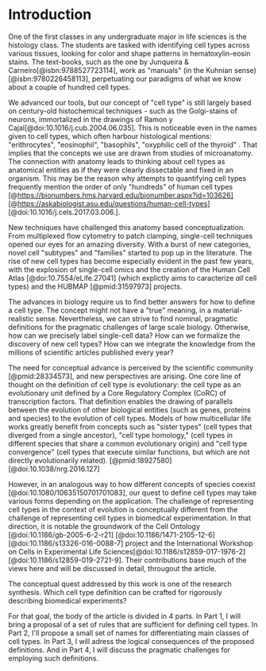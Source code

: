 # Introduction

One of the first classes in any undergraduate major in life sciences is the histology class. The students are tasked with identifying cell types across various tissues, looking for color and shape patterns in hematoxylin-eosin stains. The text-books, such as the one by Junqueira & Carneiro[@isbn:9788527723114], work as "manuals" (in the Kuhnian sense)[@isbn:9780226458113], perpetuating our paradigms of what we know about a couple of hundred cell types.

We advanced our tools, but our concept of "cell type" is still largely based on century-old histochemical techniques -  such as the Golgi-stains of neurons, immortalized in the drawings of Ramon y Cajal[@doi:10.1016/j.cub.2004.06.035]. This is noticeable even in the names given to cell types, which often harbour histological mentions: "erithrocytes", "eosinophil", "basophils", "oxyphilic cell of the thyroid" .   That implies that the concepts we use are drawn from studies of microanatomy. The connection with anatomy leads to thinking about cell types as anatomical entities as if they were clearly dissectable and fixed in an organism. This may be the reason why attempts to quantifying cell types frequently mention the order of only "hundreds" of human cell types [@https://bionumbers.hms.harvard.edu/bionumber.aspx?id=103626] [@https://askabiologist.asu.edu/questions/human-cell-types] [@doi:10.1016/j.cels.2017.03.006.].


New techniques have challenged this anatomy based conceptualization. From multiplexed flow cytometry to patch clamping, single-cell techniques opened our eyes for an amazing diversity. With a burst of new categories, novel cell "subtypes" and "families" started to pop up in the literature. The rise of new cell types has become especially evident in the past few years, with the explosion of single-cell omics and the creation of the Human Cell Atlas [@doi:10.7554/eLife.27041] (which explictly aims to caracterize _all_ cell types) and the HUBMAP [@pmid:31597973] projects.


The advances in biology require us to find better answers for how to define a cell type. The concept might not have a "true" meaning, in a material-realistic sense. Nevertheless, we can strive to find nominal, pragmatic definitions for the pragmatic challenges of large scale biology. Otherwise, how can we precisely label single-cell data? How can we formalize the discovery of new cell types? How can we integrate the knowledge from the millions of scientific articles published every year? 

The need for conceptual advance is perceived by the scientific community [@pmid:28334573], and new perspectives are arising. One core line of thought on the definition of cell type is evolutionary: the cell type as an evolutionary unit defined by a Core Regulatory Complex (CoRC) of transcription factors. That definition enables the drawing of parallels between the evolution of other biological entities (such as genes, proteins and species) to the evolution of cell types. Models of how multicellular life works greatly benefit from concepts such as "sister types" (cell types that diverged from a single ancestor), "cell type homology," (cell types in different species that share a common evolutionary origin) and "cell type convergence" (cell types that execute similar functions, but which are not directly evolutionarily related). [@pmid:18927580] [@doi:10.1038/nrg.2016.127] 

However, in an analogous way to how different concepts of species coexist [@doi:10.1080/10635150701701083], our quest to define cell types may take various forms depending on the application. The challenge of representing cell types in the context of evolution is conceptually different from the challenge of representing cell types in biomedical experimentation. In that direction, it is notable the groundwork of the Cell Ontology [@doi:10.1186/gb-2005-6-2-r21] [@doi:10.1186/1471-2105-12-6] [@doi:10.1186/s13326-016-0088-7] project and the International Workshop on Cells in Experimental Life Sciences[@doi:10.1186/s12859-017-1976-2] [@doi:10.1186/s12859-019-2721-9]. Their contributions base much of the views here and will be discussed in detail, througout the article. 

The conceptual quest addressed by this work is one of the research synthesis. Which cell type definition can be crafted for rigorously describing biomedical experiments?

For that goal, the body of the article is divided in 4 parts. In Part 1, I will bring a proposal of a set of rules that are sufficient for defining  cell types. In Part 2, I'll propose a small set of names for differentiating main classes of cell types. In Part 3, I will adress the logical consequences of the proposed definitions. And in Part 4, I will discuss the pragmatic challenges for employing such definitions.